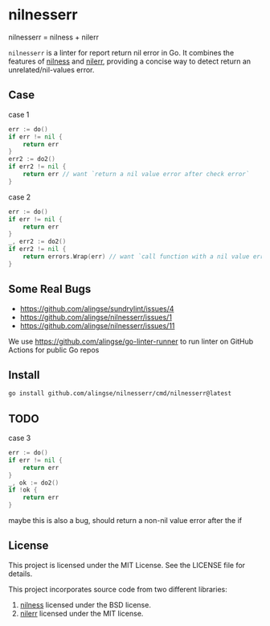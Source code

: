 # nilnesserr

nilnesserr = nilness + nilerr

`nilnesserr` is a linter for report return nil error in Go. It combines the features of [nilness](https://cs.opensource.google/go/x/tools/+/refs/tags/v0.28.0:go/analysis/passes/nilness/nilness.go) and [nilerr](https://github.com/gostaticanalysis/nilerr), providing a concise way to detect return an unrelated/nil-values error.

## Case

case 1
```go
err := do()
if err != nil {
    return err
}
err2 := do2()
if err2 != nil {
    return err // want `return a nil value error after check error`
}
```

case 2

```go
err := do()
if err != nil {
    return err
}
_, err2 := do2()
if err2 != nil {
    return errors.Wrap(err) // want `call function with a nil value error after check error`
}
```


## Some Real Bugs

- https://github.com/alingse/sundrylint/issues/4
- https://github.com/alingse/nilnesserr/issues/1
- https://github.com/alingse/nilnesserr/issues/11

We use https://github.com/alingse/go-linter-runner to run linter on GitHub Actions for public Go repos

## Install

```bash
go install github.com/alingse/nilnesserr/cmd/nilnesserr@latest
```


## TODO

case 3

```go
err := do()
if err != nil {
    return err
}
_, ok := do2()
if !ok {
    return err
}

```

maybe this is also a bug, should return a non-nil value error after the if

## License

This project is licensed under the MIT License. See the LICENSE file for details.

This project incorporates source code from two different libraries:

1. [nilness](https://cs.opensource.google/go/x/tools/+/refs/tags/v0.28.0:go/analysis/passes/nilness/nilness.go) licensed under the BSD license.
2. [nilerr](https://github.com/gostaticanalysis/nilerr) licensed under the MIT license.
